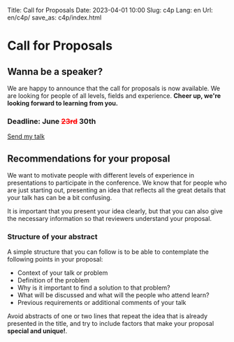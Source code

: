 Title: Call for Proposals
Date: 2023-04-01 10:00
Slug: c4p
Lang: en
Url: en/c4p/
save_as: c4p/index.html

# Call for Proposals

## Wanna be a speaker?

We are happy to announce that the call for proposals is now available.
We are looking for people of all levels, fields and experience.
**Cheer up, we're looking forward to learning from you.**

<div class="center important-title">
  <h3><i class="fa-solid fa-bell"></i> Deadline: June <strike style="color: red;">23rd</strike> 30th</h3>
</div>
<div class="center-buttons">
  <a href="https://charlas.2023.es.pycon.org" class="button">Send my talk</a>
</div>

## Recommendations for your proposal

We want to motivate people with different levels of experience in presentations
to participate in the conference. We know that for people who are just starting out,
presenting an idea that reflects all the great details that your talk has
can be a bit confusing.

It is important that you present your idea clearly, but that you can also
give the necessary information so that reviewers understand your proposal.

### Structure of your abstract

A simple structure that you can follow is to be able to contemplate the following
points in your proposal:

* Context of your talk or problem
* Definition of the problem
* Why is it important to find a solution to that problem?
* What will be discussed and what will the people who attend learn?
* Previous requirements or additional comments of your talk

Avoid abstracts of one or two lines that repeat the idea that is already presented
in the title, and try to include factors that make your proposal
**special and unique!**.
